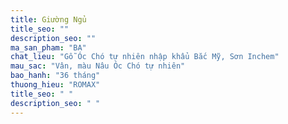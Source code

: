 ```yaml
---
title: Giường Ngủ
title_seo: ""
description_seo: ""
ma_san_pham: "BA"
chat_lieu: "Gỗ Óc Chó tự nhiên nhập khẩu Bắc Mỹ, Sơn Inchem"
mau_sac: "Vân, màu Nâu Óc Chó tự nhiên"
bao_hanh: "36 tháng"
thuong_hieu: "ROMAX"
title_seo: " "
description_seo: " "
---
```

